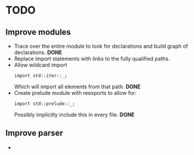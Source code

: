 # TODO

## Improve modules
* Trace over the entire module to look for declarations and build graph of
declarations. **DONE**
* Replace import statements with links to the fully qualified paths.
* Allow wildcard import
  ```
  import std::iter::_;
  ```
  Which will import all elements from that path. **DONE**
* Create prelude module with reexports to allow for:
  ```
  import std::prelude::_;
  ```
  Possibly implicitly include this in every file. **DONE**

## Improve parser
* 

